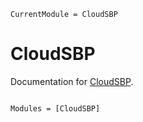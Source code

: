 ```@meta
CurrentModule = CloudSBP
```

# CloudSBP

Documentation for [CloudSBP](https://github.com/jehicken/CloudSBP.jl).

```@index
```

```@autodocs
Modules = [CloudSBP]
```
